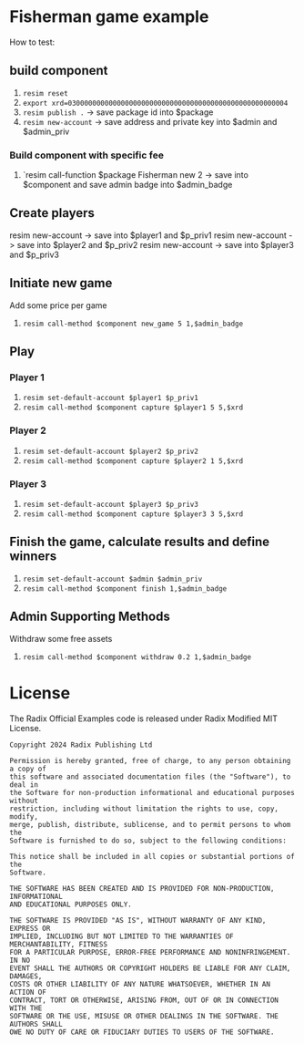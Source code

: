 # Fisherman game example

How to test:

## build component
1. `resim reset`
1. `export xrd=030000000000000000000000000000000000000000000000000004`
1. `resim publish .` -> save package id into $package
1. `resim new-account` -> save address and private key into $admin and $admin_priv
### Build component with specific fee
1. `resim call-function $package Fisherman new 2 -> save into $component and save admin badge into $admin_badge 

## Create players 
resim new-account -> save into $player1 and $p_priv1
resim new-account -> save into $player2 and $p_priv2
resim new-account -> save into $player3 and $p_priv3

## Initiate new game
Add some price per game
1. `resim call-method $component new_game 5 1,$admin_badge`

## Play
### Player 1
1. `resim set-default-account $player1 $p_priv1`
1. `resim call-method $component capture $player1 5 5,$xrd`
### Player 2
1. `resim set-default-account $player2 $p_priv2`
1. `resim call-method $component capture $player2 1 5,$xrd`
### Player 3
1. `resim set-default-account $player3 $p_priv3`
1. `resim call-method $component capture $player3 3 5,$xrd`

## Finish the game, calculate results and define winners
1. `resim set-default-account $admin $admin_priv`
1. `resim call-method $component finish 1,$admin_badge`       

 ## Admin Supporting Methods
 Withdraw some free assets 
 1. `resim call-method $component withdraw 0.2 1,$admin_badge`

 # License

The Radix Official Examples code is released under Radix Modified MIT License.

    Copyright 2024 Radix Publishing Ltd

    Permission is hereby granted, free of charge, to any person obtaining a copy of
    this software and associated documentation files (the "Software"), to deal in
    the Software for non-production informational and educational purposes without
    restriction, including without limitation the rights to use, copy, modify,
    merge, publish, distribute, sublicense, and to permit persons to whom the
    Software is furnished to do so, subject to the following conditions:

    This notice shall be included in all copies or substantial portions of the
    Software.

    THE SOFTWARE HAS BEEN CREATED AND IS PROVIDED FOR NON-PRODUCTION, INFORMATIONAL
    AND EDUCATIONAL PURPOSES ONLY.

    THE SOFTWARE IS PROVIDED "AS IS", WITHOUT WARRANTY OF ANY KIND, EXPRESS OR
    IMPLIED, INCLUDING BUT NOT LIMITED TO THE WARRANTIES OF MERCHANTABILITY, FITNESS
    FOR A PARTICULAR PURPOSE, ERROR-FREE PERFORMANCE AND NONINFRINGEMENT. IN NO
    EVENT SHALL THE AUTHORS OR COPYRIGHT HOLDERS BE LIABLE FOR ANY CLAIM, DAMAGES,
    COSTS OR OTHER LIABILITY OF ANY NATURE WHATSOEVER, WHETHER IN AN ACTION OF
    CONTRACT, TORT OR OTHERWISE, ARISING FROM, OUT OF OR IN CONNECTION WITH THE
    SOFTWARE OR THE USE, MISUSE OR OTHER DEALINGS IN THE SOFTWARE. THE AUTHORS SHALL
    OWE NO DUTY OF CARE OR FIDUCIARY DUTIES TO USERS OF THE SOFTWARE.